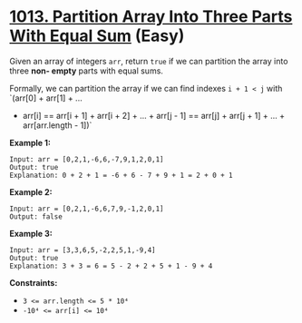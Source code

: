 # [1013. Partition Array Into Three Parts With Equal Sum][link] (Easy)

[link]: https://leetcode.com/problems/partition-array-into-three-parts-with-equal-sum/

Given an array of integers `arr`, return `true` if we can partition the array into three **non-
empty** parts with equal sums.

Formally, we can partition the array if we can find indexes `i + 1 < j` with `(arr[0] + arr[1] + ...
+ arr[i] == arr[i + 1] + arr[i + 2] + ... + arr[j - 1] == arr[j] + arr[j + 1] + ... + arr[arr.length -
1])`

**Example 1:**

```
Input: arr = [0,2,1,-6,6,-7,9,1,2,0,1]
Output: true
Explanation: 0 + 2 + 1 = -6 + 6 - 7 + 9 + 1 = 2 + 0 + 1
```

**Example 2:**

```
Input: arr = [0,2,1,-6,6,7,9,-1,2,0,1]
Output: false
```

**Example 3:**

```
Input: arr = [3,3,6,5,-2,2,5,1,-9,4]
Output: true
Explanation: 3 + 3 = 6 = 5 - 2 + 2 + 5 + 1 - 9 + 4
```

**Constraints:**

- `3 <= arr.length <= 5 * 10⁴`
- `-10⁴ <= arr[i] <= 10⁴`

